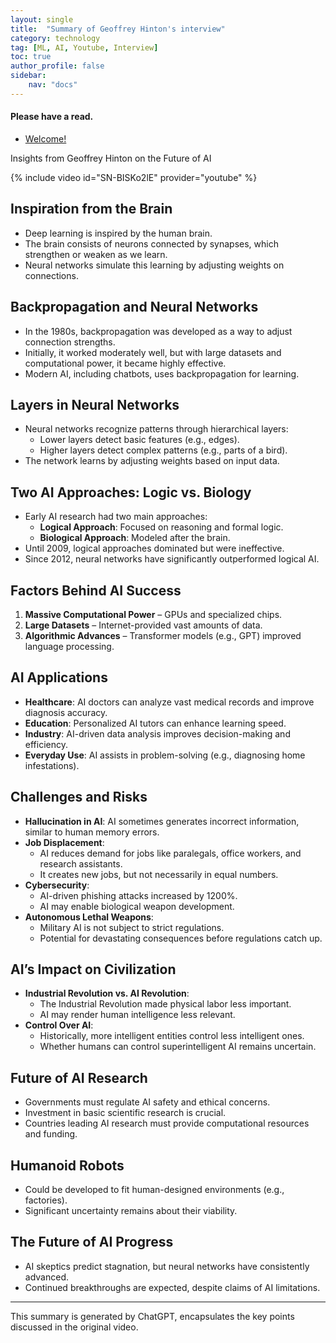 ```yaml
---
layout: single
title:  "Summary of Geoffrey Hinton's interview"
category: technology
tag: [ML, AI, Youtube, Interview]
toc: true
author_profile: false
sidebar:
    nav: "docs"
---
```


<div class="notice--success">
<h4>Please have a read.</h4>
<ul>
    <li><a href="https://dae-y.github.io/notice/first/">Welcome!</a></li>
</ul>
</div>

Insights from Geoffrey Hinton on the Future of AI

{% include video id="SN-BISKo2lE" provider="youtube" %}

## Inspiration from the Brain
- Deep learning is inspired by the human brain.
- The brain consists of neurons connected by synapses, which strengthen or weaken as we learn.
- Neural networks simulate this learning by adjusting weights on connections.

## Backpropagation and Neural Networks
- In the 1980s, backpropagation was developed as a way to adjust connection strengths.
- Initially, it worked moderately well, but with large datasets and computational power, it became highly effective.
- Modern AI, including chatbots, uses backpropagation for learning.

## Layers in Neural Networks
- Neural networks recognize patterns through hierarchical layers:
  - Lower layers detect basic features (e.g., edges).
  - Higher layers detect complex patterns (e.g., parts of a bird).
- The network learns by adjusting weights based on input data.

## Two AI Approaches: Logic vs. Biology
- Early AI research had two main approaches:
  - **Logical Approach**: Focused on reasoning and formal logic.
  - **Biological Approach**: Modeled after the brain.
- Until 2009, logical approaches dominated but were ineffective.
- Since 2012, neural networks have significantly outperformed logical AI.

## Factors Behind AI Success
1. **Massive Computational Power** – GPUs and specialized chips.
2. **Large Datasets** – Internet-provided vast amounts of data.
3. **Algorithmic Advances** – Transformer models (e.g., GPT) improved language processing.

## AI Applications
- **Healthcare**: AI doctors can analyze vast medical records and improve diagnosis accuracy.
- **Education**: Personalized AI tutors can enhance learning speed.
- **Industry**: AI-driven data analysis improves decision-making and efficiency.
- **Everyday Use**: AI assists in problem-solving (e.g., diagnosing home infestations).

## Challenges and Risks
- **Hallucination in AI**: AI sometimes generates incorrect information, similar to human memory errors.
- **Job Displacement**:
  - AI reduces demand for jobs like paralegals, office workers, and research assistants.
  - It creates new jobs, but not necessarily in equal numbers.
- **Cybersecurity**:
  - AI-driven phishing attacks increased by 1200%.
  - AI may enable biological weapon development.
- **Autonomous Lethal Weapons**:
  - Military AI is not subject to strict regulations.
  - Potential for devastating consequences before regulations catch up.

## AI’s Impact on Civilization
- **Industrial Revolution vs. AI Revolution**:
  - The Industrial Revolution made physical labor less important.
  - AI may render human intelligence less relevant.
- **Control Over AI**:
  - Historically, more intelligent entities control less intelligent ones.
  - Whether humans can control superintelligent AI remains uncertain.

## Future of AI Research
- Governments must regulate AI safety and ethical concerns.
- Investment in basic scientific research is crucial.
- Countries leading AI research must provide computational resources and funding.

## Humanoid Robots
- Could be developed to fit human-designed environments (e.g., factories).
- Significant uncertainty remains about their viability.

## The Future of AI Progress
- AI skeptics predict stagnation, but neural networks have consistently advanced.
- Continued breakthroughs are expected, despite claims of AI limitations.

---

This summary is generated by ChatGPT, encapsulates the key points discussed in the original video.


